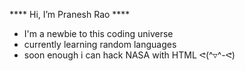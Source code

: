 **** Hi, I’m Pranesh Rao ****


* I'm a newbie to this coding universe
* currently learning random languages
* soon enough i can hack NASA with HTML ᕙ(^▿^-ᕙ)
<!---
praneshrao07/praneshrao07 is a ✨ special ✨ repository because its `README.md` (this file) appears on your GitHub profile.
You can click the Preview link to take a look at your changes.
--->
